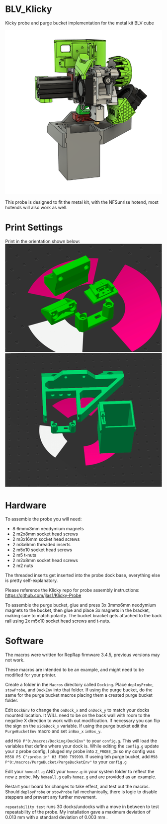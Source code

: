 # BLV_Klicky
Kicky probe and purge bucket implementation for the metal kit BLV cube

![alt text](https://github.com/rab1515/BLV_Klicky/blob/main/purge_bucket_klicky/photos/Capture.PNG)

This probe is designed to fit the metal kit, with the NFSunrise hotend, most hotends will also work as well.

# Print Settings
Print in the orientation shown below:
![alt text](https://github.com/rab1515/BLV_Klicky/blob/main/Photos/Capture3.PNG)
![alt text](https://github.com/rab1515/BLV_Klicky/blob/main/purge_bucket_klicky/photos/printOrientation.PNG)

# Hardware

To assemble the probe you will need:

* 8 6mmx3mm neodymium magnets
* 2 m2x8mm socket head screws  
* 2 m3x16mm socket head screws
* 2 m3x6mm threaded inserts
* 2 m5x10 socket head screws
* 2 m5 t-nuts
* 2 m2x8mm socket head screws
* 2 m2 nuts

The threaded inserts get inserted into the probe dock base, everything else is pretty self-explanatory.

Please reference the Klicky repo for probe assembly instructions: https://github.com/jlas1/Klicky-Probe

To assemble the purge bucket, glue and press 3x 3mmx6mm neodymium magnets to the bucket, then glue and place 3x magnets in the bracket, making sure to match polarity.
The bucket bracket gets attached to the back rail using 2x m5x10 socket head screws and t-nuts.


# Software

The macros were written for RepRap firmware 3.4.5, previous versions may not work.

These macros are intended to be an example, and might need to be modified for your printer.

Create a folder in the `Macros` directory called `Docking`. Place `deployProbe`, `stowProbe`, and `DockEnv` into that folder. If using the purge bucket, do the same for the purge bucket macros placing them a created purge bucket folder.

Edit `DockEnv` to change the `onDock_x` and `onDock_y` to match your docks mounted location. It WILL need to be on the back wall with room to the negative X direction to work with out modification. If necessary you can flip the sign on the `sideDock_x` variable. If using the purge bucket edit the `PurgeBucketEnv` macro and set `inBox_x` `inBox_y`.

add `M98 P"0:/macros/Docking/DockEnv"` to your `config.g`. This will load the variables that define where your dock is. While editing the `config.g` update your z probe config, I pluged my probe into `Z_PROBE_IN` so my config was `M558 P5 C"zprobe.in" H3 F300 T99999`. If useing teh purge bucket, add `M98 P"0:/macros/PurgeBucket/PurgeBucketEnv"` to your `config.g`

Edit your `homeall.g` AND your `homez.g` in your system folder to reflect the new z probe. My `homeall.g` calls `homez.g` and are provided as an example.

Restart your board for changes to take effect, and test out the macros. Should  `deployProbe` or `stowProbe` fail mechanically, there is logic to disable steppers and prevent any further movement. 

`repeatability test` runs 30 docks/undocks with a move in between to test repeatability of the probe. My installation gave a maximum deviation of 0.013 mm with a standard deviation of 0.003 mm .

